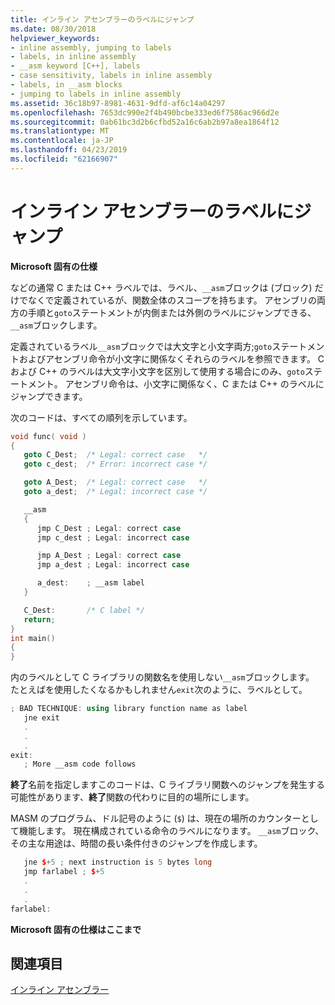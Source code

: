 ```yaml
---
title: インライン アセンブラーのラベルにジャンプ
ms.date: 08/30/2018
helpviewer_keywords:
- inline assembly, jumping to labels
- labels, in inline assembly
- __asm keyword [C++], labels
- case sensitivity, labels in inline assembly
- labels, in __asm blocks
- jumping to labels in inline assembly
ms.assetid: 36c18b97-8981-4631-9dfd-af6c14a04297
ms.openlocfilehash: 7653dc990e2f4b490bcbe333ed6f7586ac966d2e
ms.sourcegitcommit: 0ab61bc3d2b6cfbd52a16c6ab2b97a8ea1864f12
ms.translationtype: MT
ms.contentlocale: ja-JP
ms.lasthandoff: 04/23/2019
ms.locfileid: "62166907"
---
```

# <a name="jumping-to-labels-in-inline-assembly"></a>インライン アセンブラーのラベルにジャンプ

**Microsoft 固有の仕様**

などの通常 C または C++ ラベルでは、ラベル、`__asm`ブロックは (ブロック) だけでなくで定義されているが、関数全体のスコープを持ちます。 アセンブリの両方の手順と`goto`ステートメントが内側または外側のラベルにジャンプできる、`__asm`ブロックします。

定義されているラベル`__asm`ブロックでは大文字と小文字両方;`goto`ステートメントおよびアセンブリ命令が小文字に関係なくそれらのラベルを参照できます。 C および C++ のラベルは大文字小文字を区別して使用する場合にのみ、`goto`ステートメント。 アセンブリ命令は、小文字に関係なく、C または C++ のラベルにジャンプできます。

次のコードは、すべての順列を示しています。

```cpp
void func( void )
{
   goto C_Dest;  /* Legal: correct case   */
   goto c_dest;  /* Error: incorrect case */

   goto A_Dest;  /* Legal: correct case   */
   goto a_dest;  /* Legal: incorrect case */

   __asm
   {
      jmp C_Dest ; Legal: correct case
      jmp c_dest ; Legal: incorrect case

      jmp A_Dest ; Legal: correct case
      jmp a_dest ; Legal: incorrect case

      a_dest:    ; __asm label
   }

   C_Dest:       /* C label */
   return;
}
int main()
{
}
```

内のラベルとして C ライブラリの関数名を使用しない`__asm`ブロックします。 たとえばを使用したくなるかもしれません`exit`次のように、ラベルとして。

```cpp
; BAD TECHNIQUE: using library function name as label
   jne exit
   .
   .
   .
exit:
   ; More __asm code follows
```

**終了**名前を指定しますこのコードは、C ライブラリ関数へのジャンプを発生する可能性があります、**終了**関数の代わりに目的の場所にします。

MASM のプログラム、ドル記号のように (`$`) は、現在の場所のカウンターとして機能します。 現在構成されている命令のラベルになります。 `__asm`ブロック、その主な用途は、時間の長い条件付きのジャンプを作成します。

```cpp
   jne $+5 ; next instruction is 5 bytes long
   jmp farlabel ; $+5
   .
   .
   .
farlabel:
```

**Microsoft 固有の仕様はここまで**

## <a name="see-also"></a>関連項目

[インライン アセンブラー](../../assembler/inline/inline-assembler.md)<br/>